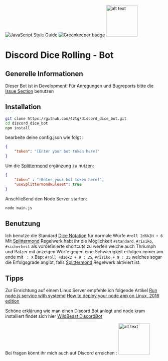 [![JavaScript Style Guide](https://img.shields.io/badge/code%20style-standard-brightgreen.svg)](http://standardjs.com/) [![Greenkeeper badge](https://badges.greenkeeper.io/42tg/discord_dice_bot.svg)](https://greenkeeper.io/)     [<img src="https://discordapp.com/assets/e4923594e694a21542a489471ecffa50.svg" alt="alt text" width="100">](https://discord.gg/bbhBfZf)
# Discord Dice Rolling - Bot

## Generelle Informationen
Dieser Bot ist in Development!
Für Anregungen und Bugreports bitte die [Issue Section](https://github.com/42tg/discord_dice_bot/issues) benutzen

## Installation

```sh
git clone https://github.com/42tg/discord_dice_bot.git
cd discord_dice_bot
npm install

```
bearbeite deine config.json wie folgt :

```json
{
    "token": "[Enter your bot token here]"
}

```

Um die [Splittermond](http://www.splittermond.de) ergänzung zu nutzen:
```json
{
	"token" : "[Enter your bot token here]",
	"useSplittermondRuleset": true
}
```
Anschließend den Node Server starten:
```sh
node main.js
```
## Benutzung
Ich benutze die Standard [Dice Notation](https://en.wikipedia.org/wiki/Dice_notation) für normale Würfe
`#roll 2d6k2H + 6`
Mit [Splittermond](http://www.splittermond.de) Regelwerk habt ihr die Möglichkeit
`#standard`, `#risiko`, `#sicherheit` als vordefinierte shortcuts zu werfen welche auch Thriumph und Patzer mit anzeigen
Würfe gegen eine Schwierigkeit erfolgen immer am ende mit ` : X`
Bsp: `#roll 4d10k2 + 9 : 25`, `#risiko + 9 : 25` welches sogar die Erfolgsgrade angibt, falls [Splittermond](http://www.splittermond.de) Regelwerk aktiviert ist.


## Tipps
Zur Einrichtung auf einem Linux Server empfehle ich folgende Artikel
[Run node.js service with systemd](https://www.axllent.org/docs/view/nodejs-service-with-systemd/)
[How to deploy your node app on Linux, 2016 edition](https://certsimple.com/blog/deploy-node-on-linux#node-linux-service-systemd)

Schöne erklärung wie man einen Discord Bot anlegt und node kram installiert findet sich hier [WildBeast DiscordBot](https://github.com/TheSharks/WildBeast/wiki)

Bei fragen könnt ihr mich auch auf Discord erreichen : [<img src="https://discordapp.com/assets/e4923594e694a21542a489471ecffa50.svg" alt="alt text" width="100">](https://discord.gg/bbhBfZf)
